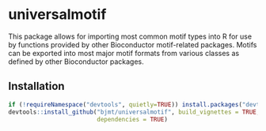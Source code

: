 # universalmotif #

This package allows for importing most common motif types into R for use by
functions provided by other Bioconductor motif-related packages. Motifs can be 
exported into most major motif formats from various classes as defined by other
Bioconductor packages.

## Installation ##

```r
if (!requireNamespace("devtools", quietly=TRUE)) install.packages("devtools")
devtools::install_github("bjmt/universalmotif", build_vignettes = TRUE,
                         dependencies = TRUE)
```

